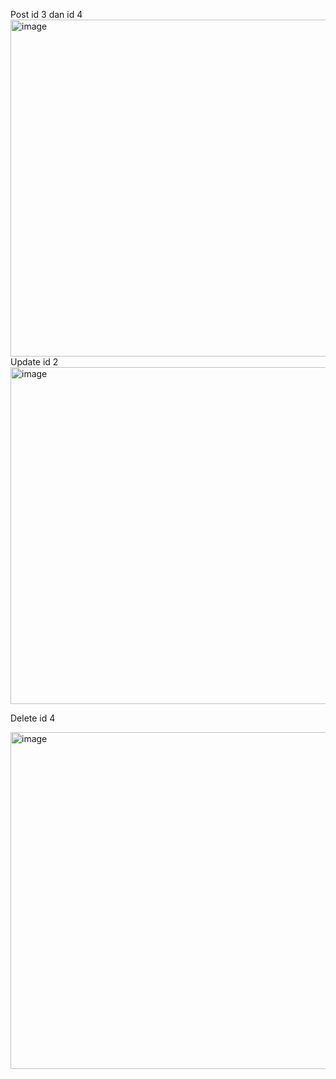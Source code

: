Post id 3 dan id 4
<img width="959" height="539" alt="image" src="https://github.com/user-attachments/assets/e5f914b9-ab32-4f91-bebd-f70d514df3d2" />
Update id 2
<img width="959" height="539" alt="image" src="https://github.com/user-attachments/assets/d33c2cd0-1159-4088-ab31-398d007698eb" />

Delete id 4

<img width="959" height="539" alt="image" src="https://github.com/user-attachments/assets/8315a01f-0737-4aeb-96b8-84ab87d6428a" />

